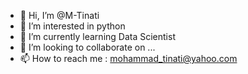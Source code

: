 - 👋 Hi, I’m @M-Tinati
- 👀 I’m interested in python
- 🌱 I’m currently learning Data Scientist
- 💞️ I’m looking to collaborate on ...
- 📫 How to reach me : mohammad_tinati@yahoo.com

<!---
M-Tinati/M-Tinati is a ✨ special ✨ repository because its `README.md` (this file) appears on your GitHub profile.
You can click the Preview link to take a look at your changes.
--->
